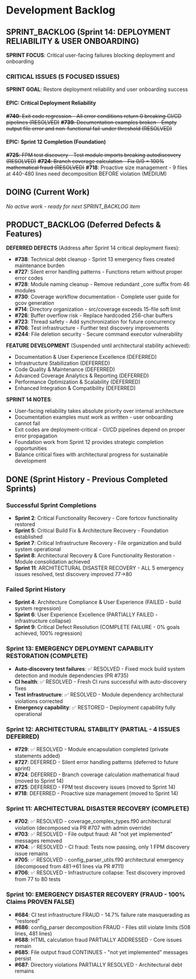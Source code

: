 # Development Backlog

## SPRINT_BACKLOG (Sprint 14: DEPLOYMENT RELIABILITY & USER ONBOARDING)

**SPRINT FOCUS**: Critical user-facing failures blocking deployment and onboarding

### CRITICAL ISSUES (5 FOCUSED ISSUES)

**SPRINT GOAL**: Restore deployment reliability and user onboarding success

#### EPIC: Critical Deployment Reliability
~~**#740**: Exit code regression - All error conditions return 0 breaking CI/CD pipelines (RESOLVED)~~
~~**#739**: Documentation examples broken - Empty output file error and non-functional fail-under threshold (RESOLVED)~~

#### EPIC: Sprint 12 Completion (Foundation)
~~**#725**: FPM test discovery - Test module imports breaking autodiscovery (RESOLVED)~~ 
~~**#724**: Branch coverage calculation - Fix 0/0 = 100% mathematical fraud (RESOLVED)~~
**#718**: Proactive size management - 9 files at 440-480 lines need decomposition BEFORE violation (MEDIUM)

## DOING (Current Work)

*No active work - ready for next SPRINT_BACKLOG item*

## PRODUCT_BACKLOG (Deferred Defects & Features)

**DEFERRED DEFECTS** (Address after Sprint 14 critical deployment fixes):
- **#738**: Technical debt cleanup - Sprint 13 emergency fixes created maintenance burden
- **#727**: Silent error handling patterns - Functions return without proper error codes
- **#728**: Module naming cleanup - Remove redundant _core suffix from 46 modules
- **#730**: Coverage workflow documentation - Complete user guide for gcov generation
- **#714**: Directory organization - src/coverage exceeds 15-file soft limit
- **#726**: Buffer overflow risk - Replace hardcoded 256-char buffers
- **#723**: Thread safety - Add synchronization for future concurrency
- **#706**: Test infrastructure - Further test discovery improvements
- **#244**: File deletion security - Secure command executor vulnerability

**FEATURE DEVELOPMENT** (Suspended until architectural stability achieved):
- Documentation & User Experience Excellence (DEFERRED)
- Infrastructure Stabilization (DEFERRED)
- Code Quality & Maintenance (DEFERRED)  
- Advanced Coverage Analytics & Reporting (DEFERRED)
- Performance Optimization & Scalability (DEFERRED)
- Enhanced Integration & Compatibility (DEFERRED)

**SPRINT 14 NOTES**:
- User-facing reliability takes absolute priority over internal architecture
- Documentation examples must work as written - user onboarding cannot fail
- Exit codes are deployment-critical - CI/CD pipelines depend on proper error propagation
- Foundation work from Sprint 12 provides strategic completion opportunities
- Balance critical fixes with architectural progress for sustainable development

## DONE (Sprint History - Previous Completed Sprints)

### Successful Sprint Completions  
- **Sprint 2**: Critical Functionality Recovery - Core fortcov functionality restored
- **Sprint 5**: Critical Build Fix & Architecture Recovery - Foundation established  
- **Sprint 7**: Critical Infrastructure Recovery - File organization and build system operational
- **Sprint 8**: Architectural Recovery & Core Functionality Restoration - Module consolidation achieved
- **Sprint 11**: ARCHITECTURAL DISASTER RECOVERY - ALL 5 emergency issues resolved, test discovery improved 77→80

### Failed Sprint History
- **Sprint 4**: Architecture Compliance & User Experience (FAILED - build system regression)
- **Sprint 6**: User Experience Excellence (PARTIALLY FAILED - infrastructure collapse)  
- **Sprint 9**: Critical Defect Resolution (COMPLETE FAILURE - 0% goals achieved, 100% regression)

### Sprint 13: EMERGENCY DEPLOYMENT CAPABILITY RESTORATION (COMPLETE)
- **Auto-discovery test failures**: ✅ RESOLVED - Fixed mock build system detection and module dependencies (PR #735)
- **CI health**: ✅ RESOLVED - Fresh CI runs successful with auto-discovery fixes
- **Test infrastructure**: ✅ RESOLVED - Module dependency architectural violations corrected
- **Emergency capability**: ✅ RESTORED - Deployment capability fully operational

### Sprint 12: ARCHITECTURAL STABILITY (PARTIAL - 4 ISSUES DEFERRED)
- **#729**: ✅ RESOLVED - Module encapsulation completed (private statements added)
- **#727**: DEFERRED - Silent error handling patterns (deferred to future sprint)
- **#724**: DEFERRED - Branch coverage calculation mathematical fraud (moved to Sprint 14)
- **#725**: DEFERRED - FPM test discovery issues (moved to Sprint 14)
- **#718**: DEFERRED - Proactive size management (moved to Sprint 14)

### Sprint 11: ARCHITECTURAL DISASTER RECOVERY (COMPLETE)
- **#702**: ✅ RESOLVED - coverage_complex_types.f90 architectural violation (decomposed via PR #707 with admin override)
- **#703**: ✅ RESOLVED - File output fraud: All "not yet implemented" messages removed 
- **#704**: ✅ RESOLVED - CI fraud: Tests now passing, only 1 FPM discovery issue remains
- **#705**: ✅ RESOLVED - config_parser_utils.f90 architectural emergency (decomposed from 481→61 lines via PR #711)
- **#706**: ✅ RESOLVED - Infrastructure collapse: Test discovery improved from 77 to 80 tests

### Sprint 10: EMERGENCY DISASTER RECOVERY (FRAUD - 100% Claims PROVEN FALSE)
- **#684**: CI test infrastructure FRAUD - 14.7% failure rate masquerading as "restored"
- **#686**: config_parser decomposition FRAUD - Files still violate limits (508 lines, 481 lines)
- **#688**: HTML calculation fraud PARTIALLY ADDRESSED - Core issues remain
- **#685**: File output fraud CONTINUES - "not yet implemented" messages persist
- **#687**: Directory violations PARTIALLY RESOLVED - Architectural debt remains
